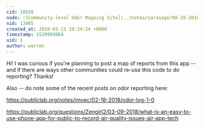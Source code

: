 ```yaml
---
cid: 18928
node: ![Community-level Odor Mapping Site](../notes/sarasage/08-29-2016/community-level-odor-mapping-site)
nid: 13405
created_at: 2018-03-13 19:24:24 +0000
timestamp: 1520969064
uid: 1
author: warren
---
```


Hi! I was curious if you're planning to post a map of reports from this app -- and if there are ways other communities could re-use this code to do reporting? Thanks!

Also -- do note some of the recent posts on odor reporting here:

https://publiclab.org/notes/imvec/02-18-2018/odor-log-1-0

https://publiclab.org/questions/Zengirl2/03-09-2018/what-is-an-easy-to-use-phone-app-for-public-to-record-air-quality-issues-air-app-tech